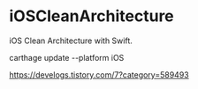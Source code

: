 # iOSCleanArchitecture
iOS Clean Architecture with Swift.


carthage update --platform iOS

https://develogs.tistory.com/7?category=589493
